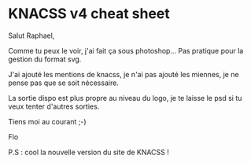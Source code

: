 # KNACSS v4 cheat sheet

Salut Raphael, 

Comme tu peux le voir, j'ai fait ça sous photoshop... Pas pratique pour la gestion du format svg.

J'ai ajouté les mentions de knacss, je n'ai pas ajouté les miennes, je ne pense pas que se soit nécessaire.

La sortie dispo est plus propre au niveau du logo, je te laisse le psd si tu veux tenter d'autres sorties.

Tiens moi au courant ;-)

Flo

P.S : cool la nouvelle version du site de KNACSS !
